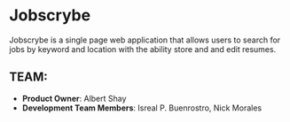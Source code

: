 # Jobscrybe

Jobscrybe is a single page web application that allows users to search for jobs by keyword and location with the ability store and and edit resumes.

## TEAM:
  - __Product Owner__: Albert Shay
  - __Development Team Members__: Isreal P. Buenrostro, Nick Morales


